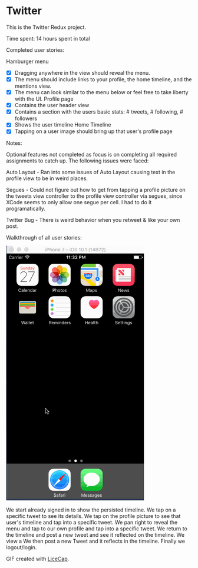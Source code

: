 # Twitter

This is the Twitter Redux project.

Time spent: 14 hours spent in total

Completed user stories:

Hamburger menu
* [x] Dragging anywhere in the view should reveal the menu.
* [x] The menu should include links to your profile, the home timeline, and the mentions view.
* [x] The menu can look similar to the menu below or feel free to take liberty with the UI.
Profile page
* [x] Contains the user header view
* [x] Contains a section with the users basic stats: # tweets, # following, # followers
* [x] Shows the user timeline
Home Timeline
* [x] Tapping on a user image should bring up that user's profile page

Notes:

Optional features not completed as focus is on completing all required assignments to catch up.
The following issues were faced:
 
  Auto Layout
    - Ran into some issues of Auto Layout causing text in the profile view to be in weird places.
    
  Segues
    - Could not figure out how to get from tapping a profile picture on the tweets view controller to the profile view controller via segues, since XCode seems to only allow one segue per cell. I had to do it programatically.
    
  Twitter Bug
    - There is weird behavior when you retweet & like your own post.
   
Walkthrough of all user stories:

![Video Walkthrough](VideoWalkthrough.gif)

We start already signed in to show the persisted timeline. We tap on a specific tweet to see its details. We tap on the profile picture to see that user's timeline and tap into a specific tweet. We pan right to reveal the menu and tap to our own profile and tap into a specific tweet. We return to the timeline and post a new tweet and see it reflected on the timeline. We view a We then post a new Tweet and it reflects in the timeline. Finally we logout/login.

GIF created with [LiceCap](http://www.cockos.com/licecap/).
